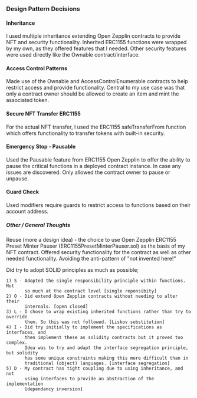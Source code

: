 ### Design Pattern Decisions

#### Inheritance
  I used multiple inheritance extending Open Zepplin contracts to provide
  NFT and security functionality. Inherited ERC1155 functions were wrapped
  by my own, as they offered features that I needed.
  Other security features were used directly like the Ownable
  contract/interface.

#### Access Control Patterns
  Made use of the Ownable and AccessControlEnumerable contracts to help
  restrict access and provide functionality. Central to my use case was
  that only a contract owner should be allowed to create an item and mint
  the associated token.

#### Secure NFT Transfer ERC1155
  For the actual NFT transfer, I used the ERC1155 safeTransferFrom function
  which offers functionality to transfer tokens with built-in security.

#### Emergency Stop - Pausable
  Used the Pausable feature from ERC1155 Open Zepplin to offer the ability
  to pause the critical functions in a deployed contract instance.
  In case any issues are discovered. Only allowed the contract owner to pause or unpause.

#### Guard Check
  Used modifiers require guards to restrict access to functions based on their account address.


##### Other / General Thoughts
  Reuse (more a design idea) - the choice to use Open Zepplin ERC1155 Preset
  Minter Pauser (ERC1155PresetMinterPauser.sol) as the basis of my NFT
  contract. Offered security functionality for the contract as well as
  other needed functionality. Avoiding the anti-pattern of "not invented
  here!"

  Did try to adopt SOLID principles as much as possible;

    1) S - Adopted the single responsibility principle within functions. Not
           so much at the contract level [single reponsibity]
    2) O - Did extend Open Zepplin contracts without needing to alter their
           internals. [open closed]
    3) L - I chose to wrap existing inherited functions rather than try to override
           them. So this was not followed. [Liskov substitution]
    4) I - Did try initially to implement the specifications as interfaces, and
           then implement these as solidity contracts but it proved too complex.
           Idea was to try and adapt the interface segregation principle, but solidity
           has some unique constraints making this more difficult than in
           traditional (object) languages. [interface segregation]
    5) D - My contract has tight coupling due to using inheritance, and not
           using interfaces to provide an abstraction of the implementation
           [dependancy inversion]
